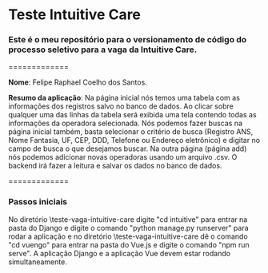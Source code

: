 # Teste Intuitive Care
### Este é o meu repositório para o versionamento de código do processo seletivo para a vaga da Intuitive Care.
=============

__Nome__: Felipe Raphael Coelho dos Santos.

__Resumo da aplicação__:
Na página inicial nós temos uma tabela com as informações dos registros salvo no banco de dados. Ao clicar sobre qualquer uma das linhas da tabela será exibida uma tela contendo todas as informações da operadora selecionada. Nós podemos fazer buscas na página inicial também, basta selecionar o critério de busca (Registro ANS, Nome Fantasia, UF, CEP, DDD, Telefone ou Endereço eletrônico) e digitar no campo de busca o que desejamos buscar. Na outra página (página add) nós podemos adicionar novas operadoras usando um arquivo .csv. O backend irá fazer a leitura e salvar os dados no banco de dados.

=============
### Passos iniciais
No diretório \teste-vaga-intuitive-care digite "cd intuitive" para entrar na pasta do Django e digite o comando "python manage.py runserver" para rodar a aplicação e no diretório \teste-vaga-intuitive-care dê o comando "cd vuengo" para entrar na pasta do Vue.js e digite o comando "npm run serve". A aplicação Django e a aplicação Vue devem estar rodando simultaneamente.
